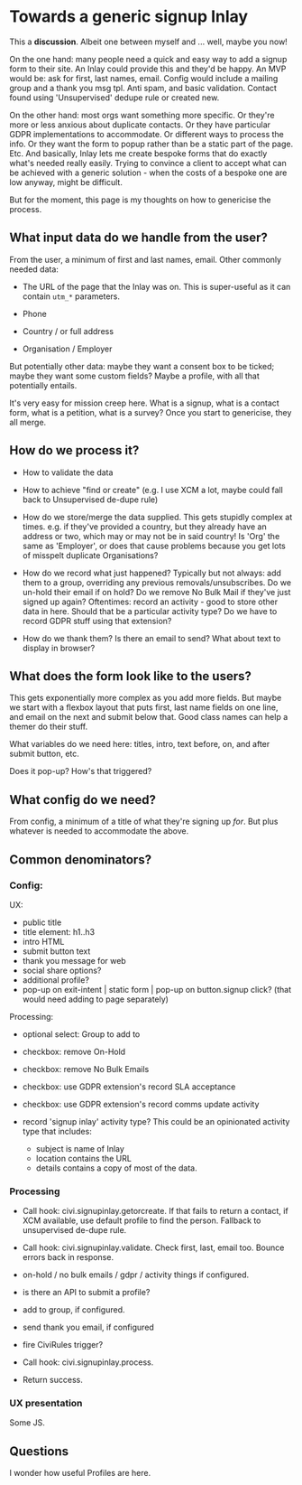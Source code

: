 # Towards a generic signup Inlay

This a **discussion**. Albeit one between myself and ... well, maybe you
now!

On the one hand: many people need a quick and easy way to add a signup
form to their site. An Inlay could provide this and they'd be happy. An
MVP would be: ask for first, last names, email. Config would include
a mailing group and a thank you msg tpl. Anti spam, and basic validation.
Contact found using 'Unsupervised' dedupe rule or created new.

On the other hand: most orgs want something more specific. Or they're more
or less anxious about duplicate contacts. Or they have particular GDPR
implementations to accommodate. Or different ways to process the info. Or
they want the form to popup rather than be a static part of the page. Etc.
And basically, Inlay lets me create bespoke forms that do exactly what's
needed really easily. Trying to convince a client to accept what can be
achieved with a generic solution - when the costs of a bespoke one are low
anyway, might be difficult.

But for the moment, this page is my thoughts on how to genericise the
process.

## What input data do we handle from the user?

From the user, a minimum of first and last names, email. Other commonly needed data:

- The URL of the page that the Inlay was on. This is super-useful as it
  can contain `utm_*` parameters.

- Phone

- Country / or full address

- Organisation / Employer

But potentially other data: maybe they want a consent box to be ticked;
maybe they want some custom fields? Maybe a profile, with all that
potentially entails.

It's very easy for mission creep here. What is a signup, what is a contact
form, what is a petition, what is a survey? Once you start to genericise,
they all merge.


## How do we process it?

- How to validate the data

- How to achieve "find or create" (e.g. I use XCM a lot, maybe could fall
  back to Unsupervised de-dupe rule)

- How do we store/merge the data supplied. This gets stupidly complex at
  times. e.g. if they've provided a country, but they already have an
  address or two, which may or may not be in said country! Is 'Org' the
  same as 'Employer', or does that cause problems because you get lots of
  misspelt duplicate Organisations?

- How do we record what just happened? Typically but not always: add them
  to a group, overriding any previous removals/unsubscribes. Do we un-hold
  their email if on hold? Do we remove No Bulk Mail if they've just signed
  up again? Oftentimes: record an activity - good to store other data in
  here. Should that be a particular activity type? Do we have to record
  GDPR stuff using that extension?

- How do we thank them? Is there an email to send? What about text to
  display in browser?

## What does the form look like to the users?

This gets exponentially more complex as you add more fields. But maybe we
start with a flexbox layout that puts first, last name fields on one line,
and email on the next and submit below that. Good class names can help
a themer do their stuff.

What variables do we need here: titles, intro, text before, on, and after
submit button, etc.

Does it pop-up? How's that triggered?

## What config do we need?

From config, a minimum of a title of what they're signing up *for*. But
plus whatever is needed to accommodate the above.

## Common denominators?

### Config:

UX:

- public title
- title element: h1..h3
- intro HTML
- submit button text
- thank you message for web
- social share options?
- additional profile?
- pop-up on exit-intent | static form | pop-up on button.signup click?
  (that would need adding to page separately)

Processing:

- optional select: Group to add to
- checkbox: remove On-Hold
- checkbox: remove No Bulk Emails
- checkbox: use GDPR extension's record SLA acceptance
- checkbox: use GDPR extension's record comms update activity
- record 'signup inlay' activity type? This could be an opinionated
  activity type that includes:

    * subject is name of Inlay
    * location contains the URL
    * details contains a copy of most of the data.

### Processing

- Call hook: civi.signupinlay.getorcreate. If that fails to return
  a contact, if XCM available, use default profile to find the person.
  Fallback to unsupervised de-dupe rule.

- Call hook: civi.signupinlay.validate. Check first, last, email too.
  Bounce errors back in response.

- on-hold / no bulk emails / gdpr / activity things if configured.

- is there an API to submit a profile?

- add to group, if configured.

- send thank you email, if configured

- fire CiviRules trigger?

- Call hook: civi.signupinlay.process.

- Return success.

### UX presentation

Some JS.


## Questions

I wonder how useful Profiles are here.


